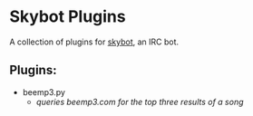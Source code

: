 Skybot Plugins
==============

A collection of plugins for [skybot](http://github.com/rmmh/skybot/ "Skybot"), an IRC bot.

Plugins:
--------
*   beemp3.py
    *   _queries beemp3.com for the top three results of a song_
